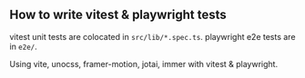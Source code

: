 ## How to write vitest & playwright tests

vitest unit tests are colocated in `src/lib/*.spec.ts`.
playwright e2e tests are in `e2e/`.

Using vite, unocss, framer-motion, jotai, immer with vitest & playwright.
